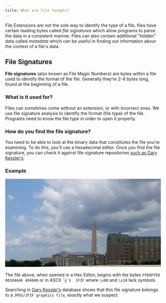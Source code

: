 ```yaml
---
title: What are file formats?
---
```


File Extensions are not the sole way to identify the type of a file, files have certain leading bytes called *file signatures* which allow programs to parse the data in a consistent manner. Files can also contain additional "hidden" data called *metadata* which can be useful in finding out information about the context of a file's data.

## File Signatures

**File signatures** (also known as File Magic Numbers) are bytes within a file used to identify the format of the file. Generally they’re 2-4 bytes long, found at the beginning of a file.

### What is it used for?

Files can sometimes come without an extension, or with incorrect ones. We use file signature analysis to identify the format (file type) of the file. Programs need to know the file type in order to open it properly.

### How do you find the file signature?

You need to be able to look at the binary data that constitutes the file you’re examining. To do this, you’ll use a hexadecimal editor. Once you find the file signature, you can check it against file signature repositories [such as Gary Kessler’s](http://www.garykessler.net/library/file_sigs.html).

### Example

![File A](/images/file-a.jpg)

The file above, when opened in a Hex Editor, begins with the bytes `FFD8FFE0 00104A46 494600` or in ASCII `ˇÿˇ‡  JFIF` where `\x00` and `\x10` lack symbols. 

Searching in [Gary Kessler’s](http://www.garykessler.net/library/file_sigs.html) database shows that this file signature belongs to a `JPEG/JFIF graphics file`, exactly what we suspect.
